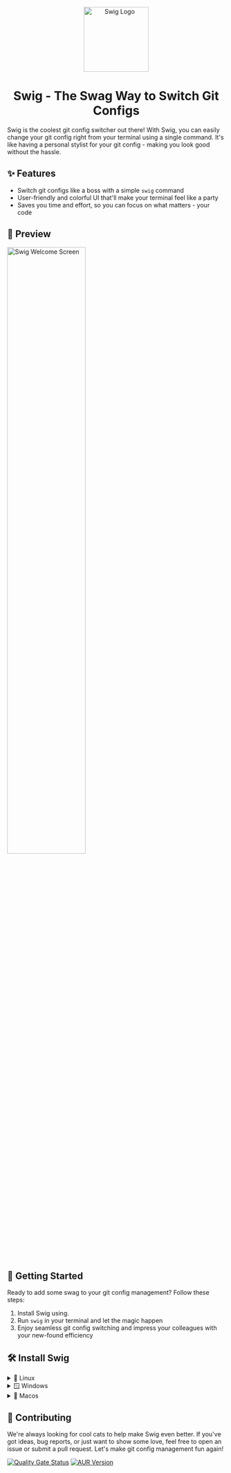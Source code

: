 <p align="center">
  <img src="https://github.com/AlexanderDotH/Swig/assets/20642291/4f33b57e-7cdf-4512-92ad-699620b3f6c1" alt="Swig Logo" width="150" height="150">
  <h1 align="center">Swig - The Swag Way to Switch Git Configs</h1>
</p>

Swig is the coolest git config switcher out there! With Swig, you can easily change your git config right from your terminal using a single command. It's like having a personal stylist for your git config - making you look good without the hassle.

## ✨ Features

- Switch git configs like a boss with a simple `swig` command
- User-friendly and colorful UI that'll make your terminal feel like a party
- Saves you time and effort, so you can focus on what matters - your code

## 📸 Preview
<p align="left">
  <img src="https://github.com/AlexanderDotH/Swig/assets/20642291/16e58548-bf63-4460-9691-b7c9d99d3bac" alt="Swig Welcome Screen" width="60%">
</p>


## 🚀 Getting Started

Ready to add some swag to your git config management? Follow these steps:

1. Install Swig using.
2. Run `swig` in your terminal and let the magic happen
3. Enjoy seamless git config switching and impress your colleagues with your new-found efficiency

## 🛠️ Install Swig

<details>
  <summary>🐧 Linux</summary>

  1. Use the `swig-linux` single binary.

  2. User your cli:

  ### Yay
  ```bash
  yay -S swig-cli
  ```

  ### Pacman/Paru
  ```bash
  paru -S swig-cli
  ```

</details>

<details>
  <summary>🪟 Windows</summary>

  1. Use the `swig-setup.msi` windows setup.
  2. Use the `swig-bin.exe` single binary.

</details>

<details>
  <summary>🍏 Macos</summary>

  ### zsh
  ```bash
  sudo curl -L -o ~/Applications/Swig "https://github.com/AlexanderDotH/Swig/releases/latest/download/swig-osx" && sudo chmod +x ~/Applications/Swig && echo 'alias swig="~/Applications/Swig"' >> ~/.zshrc && source ~/.zshrc
  ```

  ### bash
  ```bash
  sudo curl -L -o ~/Applications/Swig "https://github.com/AlexanderDotH/Swig/releases/latest/download/swig-osx" && sudo chmod +x ~/Applications/Swig && echo 'alias swig="~/Applications/Swig"' >> ~/.bashrc && source ~/.bashrc
  ```

  ### System wide
  ```bash
  sudo curl -L -o /usr/local/bin/swig "https://github.com/AlexanderDotH/Swig/releases/latest/download/swig-osx" && sudo chmod +x /usr/local/bin/swig
  ```
  
</details>


## 🤝 Contributing
We're always looking for cool cats to help make Swig even better. If you've got ideas, bug reports, or just want to show some love, feel free to open an issue or submit a pull request. Let's make git config management fun again!

[![Quality Gate Status](https://sonarcloud.io/api/project_badges/measure?project=AlexanderDotH_Swig&metric=alert_status)](https://sonarcloud.io/summary/new_code?id=AlexanderDotH_Swig)
[![AUR Version](https://img.shields.io/aur/version/swig-cli)](https://aur.archlinux.org/packages/swig-cli)
